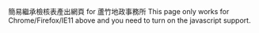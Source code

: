 簡易繼承檢核表產出網頁 for 蘆竹地政事務所
This page only works for Chrome/Firefox/IE11 above and you need to turn on the javascript support.
